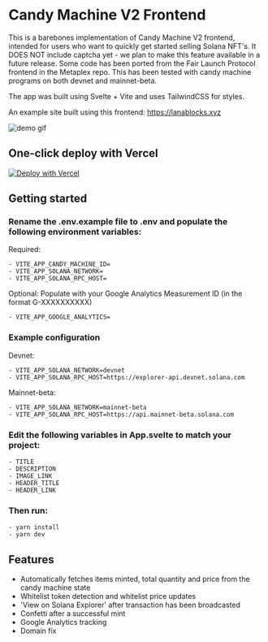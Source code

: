 # Candy Machine V2 Frontend

This is a barebones implementation of Candy Machine V2 frontend, intended for users who want to quickly get started selling Solana NFT's. It DOES NOT include captcha yet - we plan to make this feature available in a future release. Some code has been ported from the Fair Launch Protocol frontend in the Metaplex repo. This has been tested with candy machine programs on both devnet and mainnet-beta.

The app was built using Svelte + Vite and uses TailwindCSS for styles.

An example site built using this frontend: https://lanablocks.xyz

![demo gif](https://github.com/alvinsga/candy-machine-v2/blob/master/public/demo.gif "Demo Gif")


## One-click deploy with Vercel

[![Deploy with Vercel](https://vercel.com/button)](<https://vercel.com/new/clone?repository-url=https%3A%2F%2Fgithub.com%2Falvinsga%2Fcandy-machine-v2&env=VITE_APP_CANDY_MACHINE_ID,VITE_APP_SOLANA_NETWORK,VITE_APP_SOLANA_RPC_HOST&envDescription=Populate%20your%20candy%20machine%20public%20key%2C%20the%20solana%20network(devnet%2Fmainet)%20and%20the%20RPC%20URL>)

## Getting started

### Rename the .env.example file to .env and populate the following environment variables:

Required:

```
- VITE_APP_CANDY_MACHINE_ID=
- VITE_APP_SOLANA_NETWORK=
- VITE_APP_SOLANA_RPC_HOST=
```

Optional:
Populate with your Google Analytics Measurement ID (in the format G-XXXXXXXXXX)

```
- VITE_APP_GOOGLE_ANALYTICS=
```

### Example configuration
Devnet:
```
- VITE_APP_SOLANA_NETWORK=devnet
- VITE_APP_SOLANA_RPC_HOST=https://explorer-api.devnet.solana.com
```

Mainnet-beta:
```
- VITE_APP_SOLANA_NETWORK=mainnet-beta
- VITE_APP_SOLANA_RPC_HOST=https://api.mainnet-beta.solana.com
```

### Edit the following variables in App.svelte to match your project:

```
- TITLE
- DESCRIPTION
- IMAGE_LINK
- HEADER_TITLE
- HEADER_LINK
```

### Then run:

```
- yarn install
- yarn dev
```

## Features

- Automatically fetches items minted, total quantity and price from the candy machine state
- Whitelist token detection and whitelist price updates
- 'View on Solana Explorer' after transaction has been broadcasted
- Confetti after a successful mint
- Google Analytics tracking
- Domain fix
